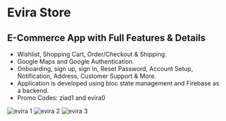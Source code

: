 # Evira Store

## E-Commerce App with Full Features & Details

* Wishlist, Shopping Cart, Order/Checkout & Shipping.
* Google Maps and Google Authentication.
* Onboarding, sign up, sign in, Reset Password, Account Setup, Notification, Address, Customer Support & More.
* Application is developed using bloc state management and Firebase as a backend.
* Promo Codes: ziad1 and evira0

![evira 1](https://github.com/ZyadAshraf7/evira-store/assets/73830725/6c5e7a37-0286-41ba-97e6-b2eb06c7841b)
![evira 2](https://github.com/ZyadAshraf7/evira-store/assets/73830725/49493af4-4650-4a4f-aed6-a05a36e3756d)
![evira 3](https://github.com/ZyadAshraf7/evira-store/assets/73830725/f8407010-e915-42a0-baa3-3dbb6d586375)